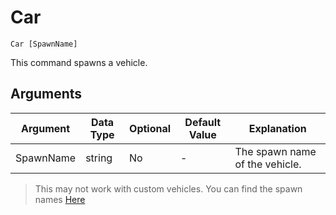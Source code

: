 # Car

```
Car [SpawnName]
```

This command spawns a vehicle.

## Arguments

| Argument   | Data Type | Optional | Default Value |          Explanation           |
|------------|-----------|----------|---------------|--------------------------------|
| SpawnName  | string    | No       | -             | The spawn name of the vehicle. |


> This may not work with custom vehicles.
> You can find the spawn names [Here](https://wiki.gtanet.work/index.php?title=Vehicle_Models)

